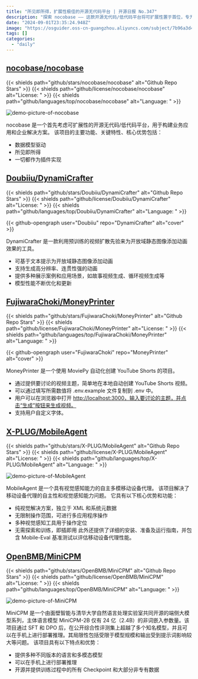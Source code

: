 ```yaml
---
title: "所见即所得，扩展性极佳的开源无代码平台 | 开源日报 No.347"
description: "探索 nocobase —— 这款开源无代码/低代码平台将可扩展性置于首位，专为业务应用和企业解决方案而设计。凭借数据模型驱动的架构、所见即所得的界面以及插件化的功能实现，nocobase 让构建复杂应用变得简便高效。"
date: "2024-09-01T23:35:24.948Z"
image: "https://osguider.oss-cn-guangzhou.aliyuncs.com/subject/7b96a3d40048cd1053ad10d8523a3888.png"
tags: []
categories:
  - "daily"
---
```


## [nocobase/nocobase](https://github.com/nocobase/nocobase)

{{< shields path="github/stars/nocobase/nocobase" alt="Github Repo Stars" >}} {{< shields path="github/license/nocobase/nocobase" alt="License: " >}} {{< shields path="github/languages/top/nocobase/nocobase" alt="Language: " >}}

![demo-picture-of-nocobase](https://static.osguider.com/subject/github/nocobase/nocobase/3a99cc33ff418d335f59555fe23010bb.png)

nocobase 是一个首先考虑可扩展性的开源无代码/低代码平台，用于构建业务应用和企业解决方案。
该项目的主要功能、关键特性、核心优势包括：

- 数据模型驱动
- 所见即所得
- 一切都作为插件实现
  
## [Doubiiu/DynamiCrafter](https://github.com/Doubiiu/DynamiCrafter)

{{< shields path="github/stars/Doubiiu/DynamiCrafter" alt="Github Repo Stars" >}} {{< shields path="github/license/Doubiiu/DynamiCrafter" alt="License: " >}} {{< shields path="github/languages/top/Doubiiu/DynamiCrafter" alt="Language: " >}}

{{< github-opengraph user="Doubiiu" repo="DynamiCrafter" alt="cover" >}}

DynamiCrafter 是一款利用预训练的视频扩散先验来为开放域静态图像添加动画效果的工具。

- 可基于文本提示为开放域静态图像添加动画
- 支持生成高分辨率、连贯性强的动画
- 提供多种展示案例和应用场景，如故事视频生成、循环视频生成等
- 模型性能不断优化和更新
  
## [FujiwaraChoki/MoneyPrinter](https://github.com/FujiwaraChoki/MoneyPrinter)

{{< shields path="github/stars/FujiwaraChoki/MoneyPrinter" alt="Github Repo Stars" >}} {{< shields path="github/license/FujiwaraChoki/MoneyPrinter" alt="License: " >}} {{< shields path="github/languages/top/FujiwaraChoki/MoneyPrinter" alt="Language: " >}}

{{< github-opengraph user="FujiwaraChoki" repo="MoneyPrinter" alt="cover" >}}

MoneyPrinter 是一个使用 MoviePy 自动化创建 YouTube Shorts 的项目。

- 通过提供要讨论的视频主题，简单地在本地自动创建 YouTube Shorts 视频。
- 可以通过填写所需数值将 .env.example 文件复制到 .env 中。
- 用户可以在浏览器中打开 <http://localhost:3000，输入要讨论的主题，并点击“生成”按钮来生成视频。>
- 支持用户自定义字体。
  
## [X-PLUG/MobileAgent](https://github.com/X-PLUG/MobileAgent)

{{< shields path="github/stars/X-PLUG/MobileAgent" alt="Github Repo Stars" >}} {{< shields path="github/license/X-PLUG/MobileAgent" alt="License: " >}} {{< shields path="github/languages/top/X-PLUG/MobileAgent" alt="Language: " >}}

![demo-picture-of-MobileAgent](https://static.osguider.com/subject/github/X-PLUG/MobileAgent/d97f8637107de06db1f9078b98e74e45.png)

MobileAgent 是一个具有视觉感知能力的自主多模移动设备代理。
该项目解决了移动设备代理的自主性和视觉感知能力问题。
它具有以下核心优势和功能：

- 纯视觉解决方案，独立于 XML 和系统元数据
- 无限制操作范围，可进行多应用程序操作
- 多种视觉感知工具用于操作定位
- 无需探索和训练，即插即用
此外还提供了详细的安装、准备及运行指南，并包含 Mobile-Eval 基准测试以评估移动设备代理性能。
  
## [OpenBMB/MiniCPM](https://github.com/OpenBMB/MiniCPM)

{{< shields path="github/stars/OpenBMB/MiniCPM" alt="Github Repo Stars" >}} {{< shields path="github/license/OpenBMB/MiniCPM" alt="License: " >}} {{< shields path="github/languages/top/OpenBMB/MiniCPM" alt="Language: " >}}

![demo-picture-of-MiniCPM](https://static.osguider.com/subject/github/OpenBMB/MiniCPM/f3580b78eb9a985cbb7fcc7e2b2c7031.png)

MiniCPM 是一个由面壁智能与清华大学自然语言处理实验室共同开源的端侧大模型系列，主体语言模型 MiniCPM-2B 仅有 24 亿（2.4B）的非词嵌入参数量。该项目通过 SFT 和 DPO 后，在公开综合性评测集上超越了多个知名模型，并且可以在手机上进行部署推理。其局限性包括受限于模型规模和输出受到提示词影响较大等问题。
该项目具有以下特点和优势：

- 提供多种不同版本的语言和多模态模型
- 可以在手机上进行部署推理
- 开源并提供训练过程中的所有 Checkpoint 和大部分非专有数据
  

